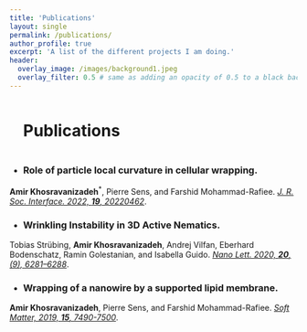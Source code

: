 ```yaml
---
title: 'Publications'
layout: single
permalink: /publications/
author_profile: true
excerpt: 'A list of the different projects I am doing.'
header:
  overlay_image: /images/background1.jpeg
  overlay_filter: 0.5 # same as adding an opacity of 0.5 to a black background
---
```

  
<div id="user-content-toc">
  <ul>
    <summary><h1 style="display: inline-block;">Publications</h1></summary>
  </ul>
</div>

- <h3>Role of particle local curvature in cellular wrapping.</h3>
**Amir Khosravanizadeh**<sup>*</sup>,   Pierre Sens,  and  Farshid Mohammad-Rafiee. [*J. R. Soc. Interface. 2022, **19**, 20220462*](https://royalsocietypublishing.org/doi/10.1098/rsif.2022.0462).

- <h3>Wrinkling Instability in 3D Active Nematics.</h3>
Tobias Strübing, **Amir Khosravanizadeh**, Andrej Vilfan, Eberhard Bodenschatz, Ramin Golestanian, and Isabella Guido. [*Nano Lett. 2020, **20**, (9), 6281–6288*](https://pubs.acs.org/doi/10.1021/acs.nanolett.0c01546).

- <h3> Wrapping of a nanowire by a supported lipid membrane.</h3>
**Amir Khosravanizadeh**,   Pierre Sens,  and  Farshid Mohammad-Rafiee. [*Soft Matter, 2019, **15**, 7490-7500*](https://pubs.rsc.org/en/content/articlelanding/2019/SM/C9SM00618D).

